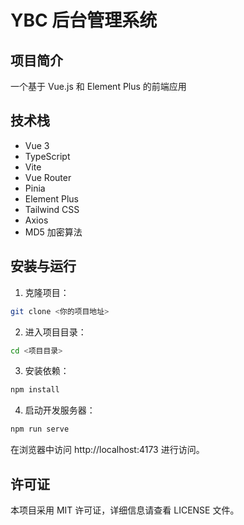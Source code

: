 # YBC 后台管理系统

## 项目简介

一个基于 Vue.js 和 Element Plus 的前端应用

## 技术栈

- Vue 3
- TypeScript
- Vite
- Vue Router
- Pinia
- Element Plus
- Tailwind CSS
- Axios
- MD5 加密算法

## 安装与运行

1. 克隆项目：

```bash
git clone <你的项目地址>
```

2. 进入项目目录：

```bash
cd <项目目录>
```

3. 安装依赖：

```bash
npm install
```

4. 启动开发服务器：

```bash
npm run serve
```

在浏览器中访问 http://localhost:4173 进行访问。

## 许可证

本项目采用 MIT 许可证，详细信息请查看 LICENSE 文件。
